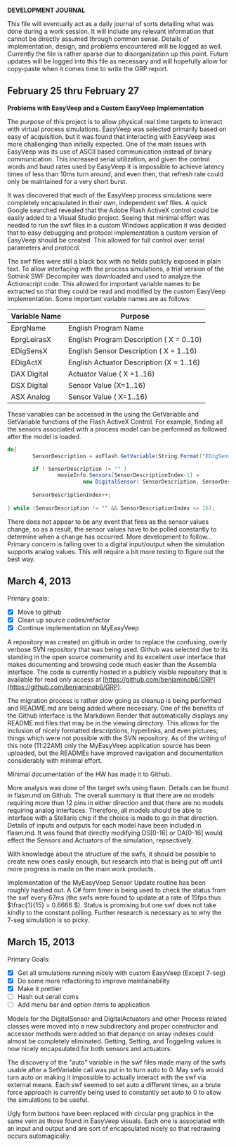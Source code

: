 **DEVELOPMENT JOURNAL**

This file will eventually act as a daily journal of sorts detailing what
was done during a work session. It will include any relevant information
that cannot be directly assumed through common sense. Details of
implementation, design, and problems encountered will be logged as well.
Currently the file is rather sparse due to disorganization up this
point. Future updates will be logged into this file as necessary and
will hopefully allow for copy-paste when it comes time to write the GRP
report.


February 25 thru  February 27
-----------------------------------------
**Problems with EasyVeep and a Custom EasyVeep Implementation**

The purpose of this project is to allow physical real time targets to
interact with virtual process simulations. EasyVeep was selected
primarily based on easy of acquisition, but it was found that
interacting with EasyVeep was more challenging than initially expected.
One of the main issues with EasyVeep was its use of ASCII based
communication instead of binary communication. This increased serial
utilization, and given the control words and baud rates used by EasyVeep
it is impossible to achieve latency times of less than 10ms turn around,
and even then, that refresh rate could only be maintained for a very
short burst.

It was discovered that each of the EasyVeep process simulations were
completely encapsulated in their own, independent swf files. A quick
Google searched revealed that the Adobe Flash ActiveX control could be
easily added to a Visual Studio project. Seeing that minimal effort was
needed to run the swf files in a custom Windows application it was
decided that to easy debugging and protocol implementation a custom
version of EasyVeep should be created. This allowed for full control
over serial parameters and protocol.

The swf files were still a black box with no fields publicly exposed in
plain text. To allow interfacing with the process simulations, a trial
version of the Sothink SWF Decompiler was downloaded and used to analyze
the Actionscript code. This allowed for important variable names to be
extracted so that they could be read and modified by the custom EasyVeep
implementation. Some important variable names are as follows:

| Variable Name | Purpose |
|---------------|---------|
|EprgName| English Program Name|
|EprgLeirasX| English Program Description ( X = 0..10)|
|EDigSensX|  English Sensor Description ( X = 1..16)|
|EDigActX| English Actuator Description (X = 1..16)|
|DAX Digital| Actuator Value ( X =1..16)|
|DSX Digital| Sensor Value (X=1..16)|
|ASX Analog| Sensor Value ( X=1..16)|

These variables can be accessed in the using the GetVariable and
SetVariable functions of the Flash ActiveX Control. For example, finding
all the sensors associated with a process model can be performed as
followed after the model is loaded.


```csharp
do{
        SensorDescription = axFlash.GetVariable(String.Format("EDigSens{0}", SensorDescriptionIndex));

        if ( SensorDescription != "" )
                movieInfo.Sensors[SensorDescriptionIndex-1] = 
                        new DigitalSensor( SensorDescription, SensorDescriptionIndex);
        
        SensorDescriptionIndex++;
        
} while (SensorDescription != "" && SensorDescriptionIndex <= 16);
```

There does not appear to be any event that fires as the sensor values
change, so as a result, the sensor values have to be polled constantly
to determine when a change has occurred. More development to follow…
Primary concern is falling over to a digital input/output when the
simulation supports analog values. This will require a bit more testing
to figure out the best way.

March 4, 2013
----------------------------

Primary goals:

- [x] Move to github
- [x] Clean up source codes/refactor
- [x] Continue implementation on MyEasyVeep

A repository was created on github in order to replace the confusing,
overly verbose SVN repository that was being used. Github was selected
due to its standing in the open source community and its excellent user
interface that makes documenting and browsing code much easier than the
Assembla interface. The code is currently hosted in a publicly visible
repository that is available for read only access at
[https://github.com/benjaminob6/GRP](https://github.com/benjaminob6/GRP).

The migration process is rather slow going as cleanup is being performed
and README.md are being added where necessary. One of the benefits of
the Github interface is the Markdown Render that automatically displays
any README.md files that may be in the viewing directory. This allows
for the inclusion of nicely formatted descriptions, hyperlinks, and even
pictures; things which were not possible with the SVN repository. As of
the writing of this note (11:22AM) only the MyEasyVeep application
source has been uploaded, but the READMEs have improved navigation and
documentation considerably with minimal effort.

Minimal documentation of the HW has made it to Github.

More analysis was done of the target swfs using flasm. Details can be
found in flasm.md on Github. The overall summary is that there are no
models requiring more than 12 pins in either direction and that there
are no models requiring analog interfaces. Therefore, all models should
be able to interface with a Stellaris chip if the choice is made to go
in that direction. Details of inputs and outputs for each model have been
included in flasm.md. It was found that directly modifying DS[0-16] or DA[0-16]
would effect the Sensors and Actuators of the simulation, repsectively.

With knowledge about the structure of the swfs, it should be possible to
create new ones easily enough, but research into that is being put off until
more progress is made on the main work products.

Implementation of the MyEasyVeep Sensor Update routine has been roughly hashed out. A C# form timer is being used to check the status from the swf every 67ms (the swfs were found to update at a rate of 15fps thus $\frac{1}{15} = 0.6666 $). Status is promising but one swf does not take kindly to the constant polling. Further research is necessary as to why the 7-seg simulation is so picky.

March 15, 2013
-------------------------------------

Primary Goals:

- [x] Get all simulations running nicely with custom EasyVeep (Except 7-seg)
- [x] Do some more refactoring to improve maintainability
- [x] Make it prettier
- [ ] Hash out serail coms
- [ ] Add menu bar and option items to application

Models for the DigitalSensor and DigitalActuators and other Process related
classes were moved into a new subdirectory and proper constructor and accessor
methods were added so that depance on array indexes could almost be completely
eliminated. Getting, Setting, and Toggeling values is now nicely encapsulated
for both sensors and actuators.

The discovery of the "auto" variable in the swf files made many of the swfs usable
after a SetVariable call was put in to turn auto to 0. May swfs would turn auto on
making it impossible to actually interact with the swf via external means. Each swf
seemed to set auto a different times, so a brute force approach is currently being used
to constantly set auto to 0 to allow the simulations to be useful.

Ugly form buttons have been replaced with circular png graphics in the same vein as
those found in EasyVeep visuals. Each one is associated with an input and output and
are sort of encapsulated nicely so that redrawing occurs automagically.





